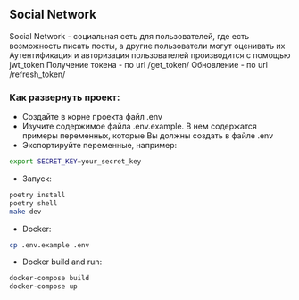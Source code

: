 ## Social Network
Social Network - социальная сеть для пользователей, где есть возможность писать посты, а другие пользователи могут оценивать их
Аутентификация и авторизация пользователей производится с помощью jwt_token
Получение токена - по url /get_token/
Обновление - по url /refresh_token/
### Как развернуть проект:
- Создайте в корне проекта файл .env
- Изучите содержимое файла .env.example. В нем содержатся примеры переменных, которые Вы должны создать в файле .env
- Экспортируйте переменные, например:
```bash
export SECRET_KEY=your_secret_key
```
- Запуск:
```bash
poetry install
poetry shell
make dev
```

- Docker:
```bash
cp .env.example .env
```
- Docker build and run:
```bash
docker-compose build
docker-compose up
```
